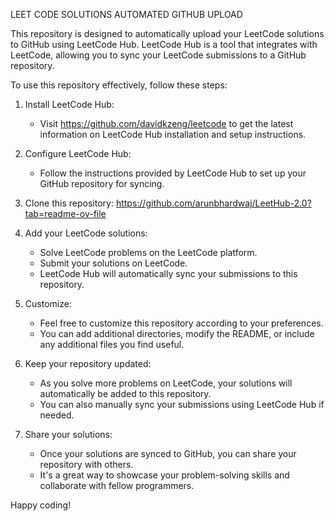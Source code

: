 LEET CODE SOLUTIONS AUTOMATED GITHUB UPLOAD

This repository is designed to automatically upload your LeetCode solutions to GitHub using LeetCode Hub. 
LeetCode Hub is a tool that integrates with LeetCode, allowing you to sync your LeetCode 
submissions to a GitHub repository.

To use this repository effectively, follow these steps:

1. Install LeetCode Hub:
   - Visit https://github.com/davidkzeng/leetcode to get the latest information on LeetCode Hub installation and setup instructions.

2. Configure LeetCode Hub:
   - Follow the instructions provided by LeetCode Hub to set up your GitHub repository for syncing.

3. Clone this repository:
   https://github.com/arunbhardwaj/LeetHub-2.0?tab=readme-ov-file
4. Add your LeetCode solutions:
   - Solve LeetCode problems on the LeetCode platform.
   - Submit your solutions on LeetCode.
   - LeetCode Hub will automatically sync your submissions to this repository.

5. Customize:
   - Feel free to customize this repository according to your preferences.
   - You can add additional directories, modify the README, or include any additional files you find useful.

6. Keep your repository updated:
   - As you solve more problems on LeetCode, your solutions will automatically be added to this repository.
   - You can also manually sync your submissions using LeetCode Hub if needed.

7. Share your solutions:
   - Once your solutions are synced to GitHub, you can share your repository with others.
   - It's a great way to showcase your problem-solving skills and collaborate with fellow programmers.

Happy coding!
